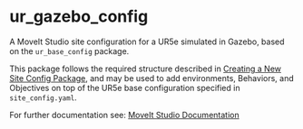 # ur_gazebo_config

A MoveIt Studio site configuration for a UR5e simulated in Gazebo, based on the `ur_base_config` package.

This package follows the required structure described in [Creating a New Site Config Package](https://docs.picknik.ai/en/stable/concepts/config_package/config_package.html#creating-a-new-site-config-package), and may be used to add environments, Behaviors, and Objectives on top of the UR5e base configuration specified in `site_config.yaml`.

For further documentation see: [MoveIt Studio Documentation](https://docs.picknik.ai/)
